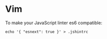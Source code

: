 # Vim

To make your JavaScript linter es6 compatible:

```
echo '{ "esnext": true }' > .jshintrc
```
